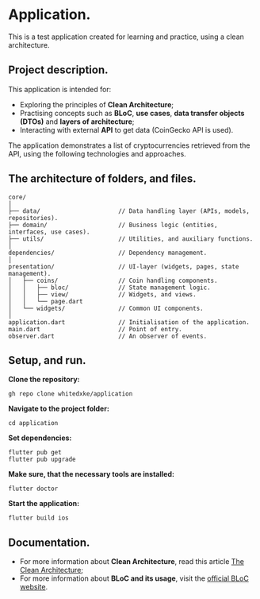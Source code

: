 # Application.

This is a test application created for learning and practice, using a clean architecture.

## Project description.

This application is intended for:
- Exploring the principles of **Clean Architecture**;
- Practising concepts such as **BLoC**, **use cases**, **data transfer objects (DTOs)** and **layers of architecture**;
- Interacting with external **API** to get data (CoinGecko API is used).

The application demonstrates a list of cryptocurrencies retrieved from the API, using the following technologies and approaches.

## The architecture of folders, and files.

```
core/
│
├── data/                      // Data handling layer (APIs, models, repositories).
├── domain/                    // Business logic (entities, interfaces, use cases).
├── utils/                     // Utilities, and auxiliary functions.
│
dependencies/                  // Dependency management.
│
presentation/                  // UI-layer (widgets, pages, state management).
│   ├── coins/                 // Coin handling components.
│   │   ├── bloc/              // State management logic.
│   │   ├── view/              // Widgets, and views.
│   │   └── page.dart 
│   └── widgets/               // Common UI components.
│
application.dart               // Initialisation of the application.
main.dart                      // Point of entry.
observer.dart                  // An observer of events.
```

## Setup, and run.

**Clone the repository:**
```
gh repo clone whitedxke/application
```

**Navigate to the project folder:**
```
cd application
```

**Set dependencies:**
```
flutter pub get
flutter pub upgrade
```

**Make sure, that the necessary tools are installed:**
```
flutter doctor
```

**Start the application:**
```
flutter build ios
```

## Documentation.

- For more information about **Clean Architecture**, read this article [The Clean Architecture](https://blog.cleancoder.com/uncle-bob/2012/08/13/the-clean-architecture.html);
- For more information about **BLoC and its usage**, visit the [official BLoC website](https://bloclibrary.dev/).

